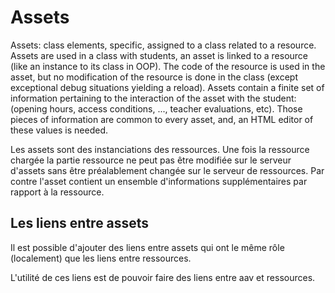   

# Assets 

Assets: class elements, specific, assigned to a class related to a resource.
Assets are used in a class with students, an asset is linked to a resource (like an instance to its class in OOP).
The code of the resource is used in the asset, but no modification of the resource is done in the class (except exceptional debug situations yielding a reload).
Assets contain a finite set of information pertaining to the interaction of the asset with the student: (opening hours, access conditions, ..., teacher evaluations, etc).
 Those pieces of information are common to every asset, and, an HTML editor of these values is needed.

Les assets sont des instanciations des ressources. Une fois la ressource chargée la partie ressource ne peut pas être modifiée sur le serveur d'assets sans être préalablement changée sur le serveur de ressources.
Par contre l'asset contient un ensemble d'informations supplémentaires par rapport à la ressource.

## Les liens entre assets 
Il est possible d'ajouter des liens entre assets qui ont le même rôle (localement) que les liens entre ressources.

L'utilité de ces liens est de pouvoir faire des liens entre aav et ressources.







